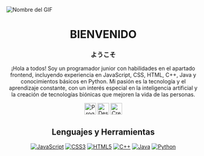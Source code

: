 <img src="https://i.pinimg.com/originals/61/8f/08/618f083c61a7460ce0a6064319af41bd.gif" alt="Nombre del GIF" />

<h1 align="center">BIENVENIDO</h1>
<h3 align="center">ようこそ</h3>

<p align="center">
¡Hola a todos! Soy un programador junior con habilidades en el apartado frontend, incluyendo experiencia en JavaScript, CSS, HTML, C++, Java y conocimientos básicos en Python. Mi pasión es la tecnología y el aprendizaje constante, con un interés especial en la inteligencia artificial y la creación de tecnologías biónicas que mejoren la vida de las personas.
</p>


<p align="center">
  <img src="https://img.shields.io/badge/-Programming-white?style=flat&logoColor=black" alt="Programming Badge" height="30"/>
  <img src="https://img.shields.io/badge/-Design-green?style=flat&logoColor=white" alt="Design Badge" height="30"/>
  <img src="https://img.shields.io/badge/-Creative-red?style=flat&logoColor=white" alt="Creative Badge" height="30"/>
</p>

<h2 align="center">Lenguajes y Herramientas</h2>

<p align="center">
  <a href="https://www.javascript.com/"><img src="https://img.icons8.com/color/48/000000/javascript.png" alt="JavaScript"/></a>
  <a href="https://www.w3schools.com/css/"><img src="https://img.icons8.com/color/48/000000/css3.png" alt="CSS3"/></a>
  <a href="https://www.w3schools.com/html/"><img src="https://img.icons8.com/color/48/000000/html-5.png" alt="HTML5"/></a>
  <a href="https://www.cplusplus.com/"><img src="https://img.icons8.com/color/48/000000/c-plus-plus-logo.png" alt="C++"/></a>
  <a href="https://www.java.com/"><img src="https://img.icons8.com/color/48/000000/java-coffee-cup-logo.png" alt="Java"/></a>
  <a href="https://www.python.org/"><img src="https://img.icons8.com/color/48/000000/python.png" alt="Python"/></a>
</p>
